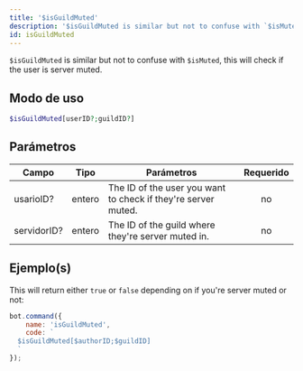 ```yaml
---
title: '$isGuildMuted'
description: '$isGuildMuted is similar but not to confuse with `$isMuted`, this will check if the user is server muted.'
id: isGuildMuted
---
```


`$isGuildMuted` is similar but not to confuse with `$isMuted`, this will check if the user is server muted.

## Modo de uso

```php
$isGuildMuted[userID?;guildID?]
```

## Parámetros

| Campo       | Tipo   | Parámetros                                                    | Requerido |
| ----------- | ------ | ------------------------------------------------------------- |:---------:|
| usarioID?   | entero | The ID of the user you want to check if they're server muted. |    no     |
| servidorID? | entero | The ID of the guild where they're server muted in.            |    no     |

## Ejemplo(s)

This will return either `true` or `false` depending on if you're server muted or not:

```javascript
bot.command({
    name: 'isGuildMuted',
    code: `
  $isGuildMuted[$authorID;$guildID]
  `
});
```
